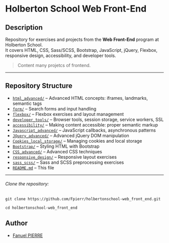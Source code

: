 # Holberton School Web Front-End

## Description
Repository for exercises and projects from the **Web Front-End** program at Holberton School.  
It covers HTML, CSS, Sass/SCSS, Bootstrap, JavaScript, jQuery, Flexbox, responsive design, accessibility, and developer tools.  

> Content many projetcs of frontend.

---

## Repository Structure

- [`html_advanced/`](html_advanced/) – Advanced HTML concepts: iframes, landmarks, semantic tags  
- [`form/`](form/) – Search forms and input handling  
- [`flexbox/`](flexbox/) – Flexbox exercises and layout management  
- [`developer_tools/`](developer_tools/) – Browser tools, session storage, service workers, SSL  
- [`accessibility/`](accessibility/) – Making content accessible: proper semantic markup  
- [`Javascript_advanced/`](Javascript_advanced/) – JavaScript callbacks, asynchronous patterns  
- [`JQuery_advanced/`](JQuery_advanced/) – Advanced jQuery DOM manipulation  
- [`Cookies_local_storage/`](Cookies_local_storage/) – Managing cookies and local storage  
- [`Bootstrap/`](Bootstrap/) – Styling HTML with Bootstrap  
- [`CSS_advanced/`](CSS_advanced/) – Advanced CSS techniques  
- [`responsive_design/`](responsive_design/) – Responsive layout exercises  
- [`sass_scss/`](sass_scss/) – Sass and SCSS preprocessing exercises  
- [`README.md`](README.md) – This file  

---

###### Clone the repository:

```git clone https://github.com/Fpierr/holbertonschool-web_front_end.git```

```cd holbertonschool-web_front_end```

## Author
- [Fanuel PIERRE](https://github.com/fpierr)
